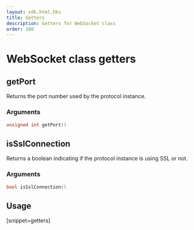 ```yaml
---
layout: sdk.html.hbs
title: Getters
description: Getters for WebSocket class
order: 100
---
```


# WebSocket class getters

## getPort

Returns the port number used by the protocol instance.

### Arguments

```cpp
unsigned int getPort()
```

## isSslConnection

Returns a boolean indicating if the protocol instance is using SSL or not.

### Arguments

```cpp
bool isSslConnection()
```

## Usage

[snippet=getters]
